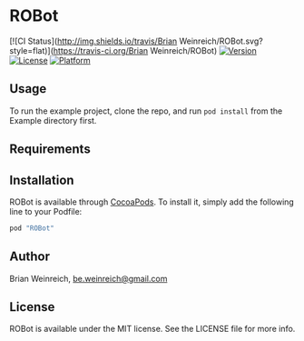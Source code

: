 # ROBot

[![CI Status](http://img.shields.io/travis/Brian Weinreich/ROBot.svg?style=flat)](https://travis-ci.org/Brian Weinreich/ROBot)
[![Version](https://img.shields.io/cocoapods/v/ROBot.svg?style=flat)](http://cocoapods.org/pods/ROBot)
[![License](https://img.shields.io/cocoapods/l/ROBot.svg?style=flat)](http://cocoapods.org/pods/ROBot)
[![Platform](https://img.shields.io/cocoapods/p/ROBot.svg?style=flat)](http://cocoapods.org/pods/ROBot)

## Usage

To run the example project, clone the repo, and run `pod install` from the Example directory first.

## Requirements

## Installation

ROBot is available through [CocoaPods](http://cocoapods.org). To install
it, simply add the following line to your Podfile:

```ruby
pod "ROBot"
```

## Author

Brian Weinreich, be.weinreich@gmail.com

## License

ROBot is available under the MIT license. See the LICENSE file for more info.
